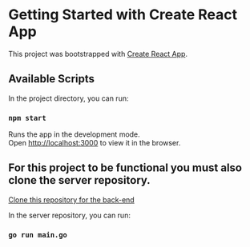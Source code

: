 # Getting Started with Create React App

This project was bootstrapped with [Create React App](https://github.com/facebook/create-react-app).

## Available Scripts

In the project directory, you can run:

### `npm start`

Runs the app in the development mode.\
Open [http://localhost:3000](http://localhost:3000) to view it in the browser.

## For this project to be functional you must also clone the server repository.
[Clone this repository for the back-end](https://github.com/sbner/bitcoin-address-server "bitcoin-address-backend")

In the server repository, you can run:

### `go run main.go`
